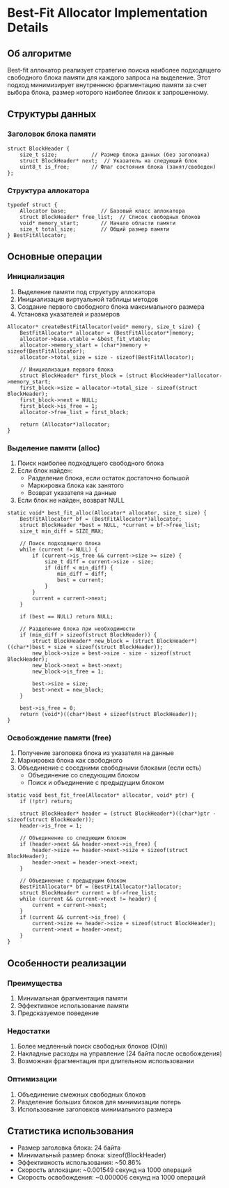 # Best-Fit Allocator Implementation Details

## Об алгоритме
Best-fit аллокатор реализует стратегию поиска наиболее подходящего свободного блока памяти для каждого запроса на выделение. Этот подход минимизирует внутреннюю фрагментацию памяти за счет выбора блока, размер которого наиболее близок к запрошенному.

## Структуры данных

### Заголовок блока памяти
```
struct BlockHeader {
    size_t size;           // Размер блока данных (без заголовка)
    struct BlockHeader* next;  // Указатель на следующий блок
    uint8_t is_free;       // Флаг состояния блока (занят/свободен)
};
```

### Структура аллокатора
```
typedef struct {
    Allocator base;           // Базовый класс аллокатора
    struct BlockHeader* free_list;  // Список свободных блоков
    void* memory_start;       // Начало области памяти
    size_t total_size;        // Общий размер памяти
} BestFitAllocator;
```

## Основные операции

### Инициализация
1. Выделение памяти под структуру аллокатора
2. Инициализация виртуальной таблицы методов
3. Создание первого свободного блока максимального размера
4. Установка указателей и размеров

```
Allocator* createBestFitAllocator(void* memory, size_t size) {
    BestFitAllocator* allocator = (BestFitAllocator*)memory;
    allocator->base.vtable = &best_fit_vtable;
    allocator->memory_start = (char*)memory + sizeof(BestFitAllocator);
    allocator->total_size = size - sizeof(BestFitAllocator);

    // Инициализация первого блока
    struct BlockHeader* first_block = (struct BlockHeader*)allocator->memory_start;
    first_block->size = allocator->total_size - sizeof(struct BlockHeader);
    first_block->next = NULL;
    first_block->is_free = 1;
    allocator->free_list = first_block;

    return (Allocator*)allocator;
}
```

### Выделение памяти (alloc)
1. Поиск наиболее подходящего свободного блока
2. Если блок найден:
   - Разделение блока, если остаток достаточно большой
   - Маркировка блока как занятого
   - Возврат указателя на данные
3. Если блок не найден, возврат NULL

```
static void* best_fit_alloc(Allocator* allocator, size_t size) {
    BestFitAllocator* bf = (BestFitAllocator*)allocator;
    struct BlockHeader *best = NULL, *current = bf->free_list;
    size_t min_diff = SIZE_MAX;

    // Поиск подходящего блока
    while (current != NULL) {
        if (current->is_free && current->size >= size) {
            size_t diff = current->size - size;
            if (diff < min_diff) {
                min_diff = diff;
                best = current;
            }
        }
        current = current->next;
    }

    if (best == NULL) return NULL;

    // Разделение блока при необходимости
    if (min_diff > sizeof(struct BlockHeader)) {
        struct BlockHeader* new_block = (struct BlockHeader*)((char*)best + size + sizeof(struct BlockHeader));
        new_block->size = best->size - size - sizeof(struct BlockHeader);
        new_block->next = best->next;
        new_block->is_free = 1;
        
        best->size = size;
        best->next = new_block;
    }

    best->is_free = 0;
    return (void*)((char*)best + sizeof(struct BlockHeader));
}
```

### Освобождение памяти (free)
1. Получение заголовка блока из указателя на данные
2. Маркировка блока как свободного
3. Объединение с соседними свободными блоками (если есть)
   - Объединение со следующим блоком
   - Поиск и объединение с предыдущим блоком

```
static void best_fit_free(Allocator* allocator, void* ptr) {
    if (!ptr) return;

    struct BlockHeader* header = (struct BlockHeader*)((char*)ptr - sizeof(struct BlockHeader));
    header->is_free = 1;

    // Объединение со следующим блоком
    if (header->next && header->next->is_free) {
        header->size += header->next->size + sizeof(struct BlockHeader);
        header->next = header->next->next;
    }
    
    // Объединение с предыдущим блоком
    BestFitAllocator* bf = (BestFitAllocator*)allocator;
    struct BlockHeader* current = bf->free_list;
    while (current && current->next != header) {
        current = current->next;
    }
    if (current && current->is_free) {
        current->size += header->size + sizeof(struct BlockHeader);
        current->next = header->next;
    }
}
```

## Особенности реализации

### Преимущества
1. Минимальная фрагментация памяти
2. Эффективное использование памяти
3. Предсказуемое поведение

### Недостатки
1. Более медленный поиск свободных блоков (O(n))
2. Накладные расходы на управление (24 байта после освобождения)
3. Возможная фрагментация при длительном использовании

### Оптимизации
1. Объединение смежных свободных блоков
2. Разделение больших блоков для минимизации потерь
3. Использование заголовков минимального размера

## Статистика использования
- Размер заголовка блока: 24 байта
- Минимальный размер блока: sizeof(BlockHeader)
- Эффективность использования: ~50.86%
- Скорость аллокации: ~0.001549 секунд на 1000 операций
- Скорость освобождения: ~0.000006 секунд на 1000 операций